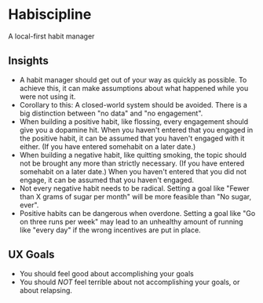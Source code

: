 # Habiscipline

A local-first habit manager


## Insights

* A habit manager should get out of your way as quickly as possible.
  To achieve this, it can make assumptions about what happened while you were not using it.
* Corollary to this: A closed-world system should be avoided.
  There is a big distinction between "no data" and "no engagement".
* When building a positive habit, like flossing, every engagement should give you a dopamine hit.
  When you haven't entered that you engaged in the positive habit, it can be assumed that you haven't engaged with it either. (If you have entered somehabit on a later date.)
* When building a negative habit, like quitting smoking, the topic should not be brought any more than strictly necessary. (If you have entered somehabit on a later date.)
  When you haven't entered that you did not engage, it can be assumed that you haven't engaged.
* Not every negative habit needs to be radical.
  Setting a goal like "Fewer than X grams of sugar per month" will be more feasible than "No sugar, ever".
* Positive habits can be dangerous when overdone.
  Setting a goal like "Go on three runs per week" may lead to an unhealthy amount of running like "every day" if the wrong incentives are put in place.

## UX Goals

* You should feel good about accomplishing your goals
* You should _NOT_ feel terrible about not accomplishing your goals, or about relapsing.
